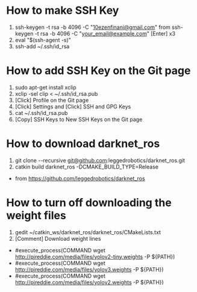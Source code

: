 # How to make SSH Key
1. ssh-keygen -t rsa -b 4096 -C "10ezenfinani@gmail.com"
from ssh-keygen -t rsa -b 4096 -C "your_email@example.com"
[Enter] x3
2. eval "$(ssh-agent -s)"
3. ssh-add ~/.ssh/id_rsa
# How to add SSH Key on the Git page
1. sudo apt-get install xclip
2. xclip -sel clip < ~/.ssh/id_rsa.pub
3. [Click] Profile on the Git page
4. [Click] Settings and [Click] SSH and GPG Keys
5. cat ~/.ssh/id_rsa.pub
6. [Copy] SSH Keys to New SSH Keys on the Git page
# How to download darknet_ros
1. git clone --recursive git@github.com:leggedrobotics/darknet_ros.git
2. catkin build darknet_ros -DCMAKE_BUILD_TYPE=Release
- from https://github.com/leggedrobotics/darknet_ros
# How to turn off downloading the weight files
1. gedit ~/catkin_ws/darknet_ros/darknet_ros/CMakeLists.txt
2. [Comment] Download weight lines
- #execute_process(COMMAND wget http://pjreddie.com/media/files/yolov2-tiny.weights -P ${PATH})
- #execute_process(COMMAND wget http://pjreddie.com/media/files/yolov3.weights -P ${PATH})
- #execute_process(COMMAND wget http://pjreddie.com/media/files/yolov2.weights -P ${PATH})
